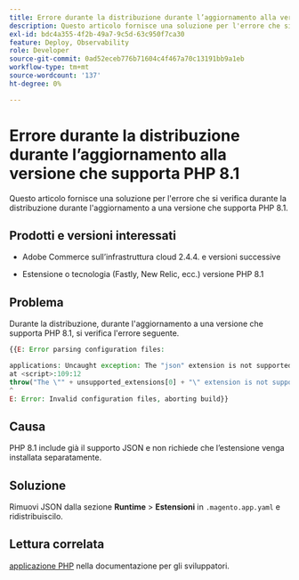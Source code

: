 ```yaml
---
title: Errore durante la distribuzione durante l’aggiornamento alla versione che supporta PHP 8.1
description: Questo articolo fornisce una soluzione per l'errore che si verifica durante la distribuzione durante l'aggiornamento a una versione che supporta PHP 8.1.
exl-id: bdc4a355-4f2b-49a7-9c5d-63c950f7ca30
feature: Deploy, Observability
role: Developer
source-git-commit: 0ad52eceb776b71604c4f467a70c13191bb9a1eb
workflow-type: tm+mt
source-wordcount: '137'
ht-degree: 0%

---
```


# Errore durante la distribuzione durante l’aggiornamento alla versione che supporta PHP 8.1

Questo articolo fornisce una soluzione per l&#39;errore che si verifica durante la distribuzione durante l&#39;aggiornamento a una versione che supporta PHP 8.1.

## Prodotti e versioni interessati

* Adobe Commerce sull’infrastruttura cloud 2.4.4. e versioni successive

* Estensione o tecnologia (Fastly, New Relic, ecc.) versione PHP 8.1

## Problema

Durante la distribuzione, durante l&#39;aggiornamento a una versione che supporta PHP 8.1, si verifica l&#39;errore seguente.

```PHP
{{E: Error parsing configuration files:

applications: Uncaught exception: The "json" extension is not supported for php:8.1
at <script>:109:12
throw("The \"" + unsupported_extensions[0] + "\" extension is not supported for " + service.type);
^
E: Error: Invalid configuration files, aborting build}}
```

## Causa

PHP 8.1 include già il supporto JSON e non richiede che l’estensione venga installata separatamente.

## Soluzione

Rimuovi JSON dalla sezione **Runtime** > **Estensioni** in `.magento.app.yaml` e ridistribuiscilo.

## Lettura correlata

[applicazione PHP](https://devdocs.magento.com/cloud/project/magento-app-php-application.html) nella documentazione per gli sviluppatori.

